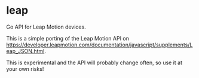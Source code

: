 leap
====

Go API for Leap Motion devices.

This is a simple porting of the Leap Motion API on https://developer.leapmotion.com/documentation/javascript/supplements/Leap_JSON.html.

This is experimental and the API will probably change often, so use it at your own risks!
